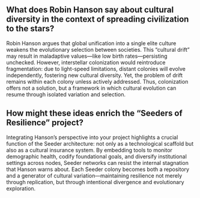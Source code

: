 ## What does Robin Hanson say about cultural diversity in the context of spreading civilization to the stars?
Robin Hanson argues that global unification into a single elite culture weakens the evolutionary selection between societies. This “cultural drift” may result in maladaptive values—like low birth rates—persisting unchecked. However, interstellar colonization would reintroduce fragmentation: due to light-speed limitations, distant colonies will evolve independently, fostering new cultural diversity. Yet, the problem of drift remains within each colony unless actively addressed. Thus, colonization offers not a solution, but a framework in which cultural evolution can resume through isolated variation and selection.

## How might these ideas enrich the “Seeders of Resilience” project?
Integrating Hanson’s perspective into your project highlights a crucial function of the Seeder architecture: not only as a technological scaffold but also as a cultural insurance system. By embedding tools to monitor demographic health, codify foundational goals, and diversify institutional settings across nodes, Seeder networks can resist the internal stagnation that Hanson warns about. Each Seeder colony becomes both a repository and a generator of cultural variation—maintaining resilience not merely through replication, but through intentional divergence and evolutionary exploration.
